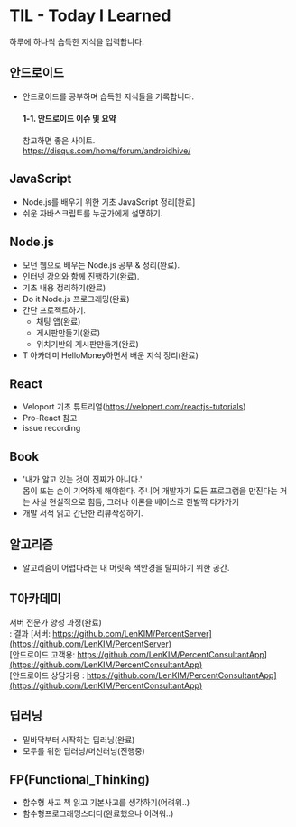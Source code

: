 # TIL - Today I Learned
하루에 하나씩 습득한 지식을 입력합니다.

## 안드로이드
- 안드로이드를 공부하며 습득한 지식들을 기록합니다.  

  #### 1-1. 안드로이드 이슈 및 요약
  참고하면 좋은 사이트.  
  https://disqus.com/home/forum/androidhive/  

## JavaScript
- Node.js를 배우기 위한 기초 JavaScript 정리[완료]
- 쉬운 자바스크립트를 누군가에게 설명하기.

## Node.js  
- 모던 웹으로 배우는 Node.js 공부 & 정리(완료).  
- 인터넷 강의와 함께 진행하기(완료).  
- 기초 내용 정리하기(완료)  
- Do it Node.js 프로그래밍(완료)
- 간단 프로젝트하기.
  - 채팅 앱(완료)
  - 게시판만들기(완료)
  - 위치기반의 게시판만들기(완료)
- T 아카데미 HelloMoney하면서 배운 지식 정리(완료)

## React
 - Veloport 기초 튜트리얼(https://velopert.com/reactjs-tutorials)
 - Pro-React 참고
 - issue recording

## Book
- '내가 알고 있는 것이 진짜가 아니다.'  
몸이 또는 손이 기억하게 해야한다.
주니어 개발자가 모든 프로그램을 만진다는 거는 사실 현실적으로 힘듬, 그러나 이론을 베이스로 한발짝 다가가기  
- 개발 서적 읽고 간단한 리뷰작성하기.  

## 알고리즘
 - 알고리즘이 어렵다라는 내 머릿속 색안경을 탈피하기 위한 공간.

## T아카데미
 서버 전문가 양성 과정(완료)  
 : 결과
  [서버: https://github.com/LenKIM/PercentServer](https://github.com/LenKIM/PercentServer)  
  [안드로이드 고객용: https://github.com/LenKIM/PercentConsultantApp](https://github.com/LenKIM/PercentConsultantApp)  
  [안드로이드 상담가용 :  https://github.com/LenKIM/PercentConsultantApp](https://github.com/LenKIM/PercentConsultantApp)  

## 딥러닝
- 밑바닥부터 시작하는 딥러닝(완료)
- 모두를 위한 딥러닝/머신러닝(진행중)

## FP(Functional_Thinking)
- 함수형 사고 책 읽고 기본사고를 생각하기(어려워..)
- 함수형프로그래밍스터디(완료했으나 어려워..)

